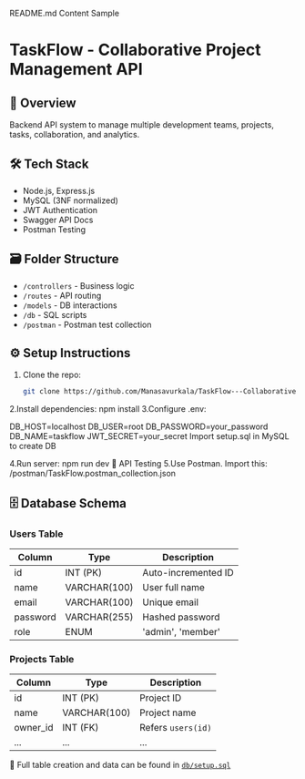 README.md Content Sample
# TaskFlow - Collaborative Project Management API

## 🚀 Overview
Backend API system to manage multiple development teams, projects, tasks, collaboration, and analytics.

## 🛠 Tech Stack
- Node.js, Express.js
- MySQL (3NF normalized)
- JWT Authentication
- Swagger API Docs
- Postman Testing

## 🗃 Folder Structure
- `/controllers` - Business logic
- `/routes` - API routing
- `/models` - DB interactions
- `/db` - SQL scripts
- `/postman` - Postman test collection

## ⚙️ Setup Instructions
1. Clone the repo:
   ```bash
   git clone https://github.com/Manasavurkala/TaskFlow---Collaborative-Project-Man--agement-API.git
2.Install dependencies:
npm install
3.Configure .env:

DB_HOST=localhost
DB_USER=root
DB_PASSWORD=your_password
DB_NAME=taskflow
JWT_SECRET=your_secret
Import setup.sql in MySQL to create DB

4.Run server:
npm run dev
🧪 API Testing
5.Use Postman. Import this:
/postman/TaskFlow.postman_collection.json
## 🗄️ Database Schema

### Users Table
| Column     | Type         | Description            |
|------------|--------------|------------------------|
| id         | INT (PK)     | Auto-incremented ID    |
| name       | VARCHAR(100) | User full name         |
| email      | VARCHAR(100) | Unique email           |
| password   | VARCHAR(255) | Hashed password        |
| role       | ENUM         | 'admin', 'member'      |

### Projects Table
| Column     | Type         | Description            |
|------------|--------------|------------------------|
| id         | INT (PK)     | Project ID             |
| name       | VARCHAR(100) | Project name           |
| owner_id   | INT (FK)     | Refers `users(id)`     |
| ...        | ...          | ...                    |

📝 Full table creation and data can be found in [`db/setup.sql`](db/setup.sql)
